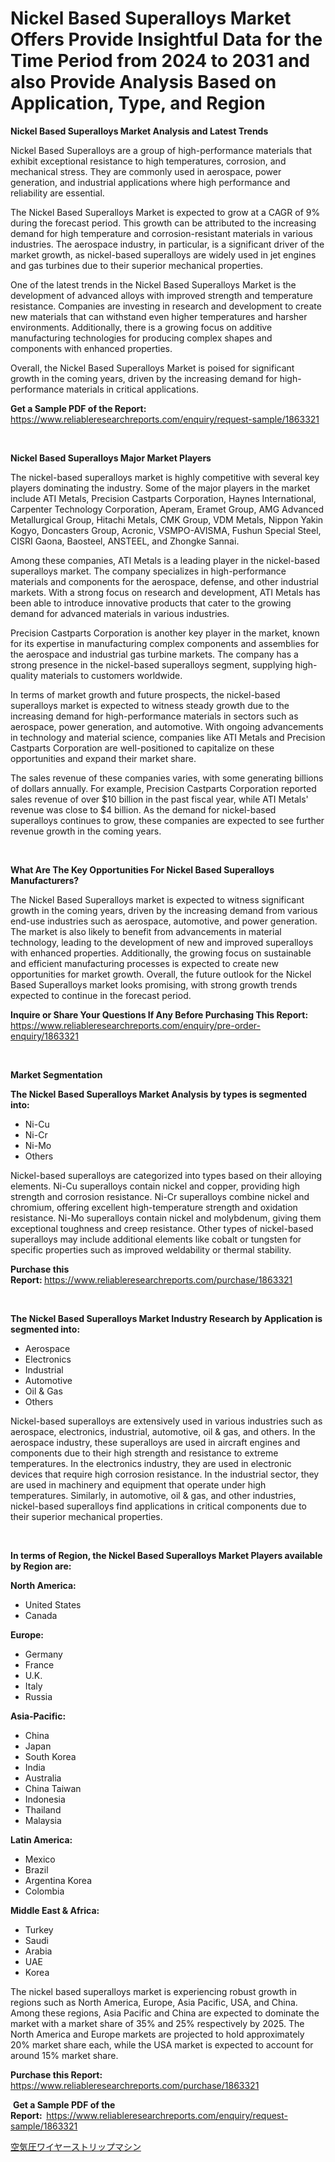 <p><h1>Nickel Based Superalloys Market Offers Provide Insightful Data for the Time Period from 2024 to 2031 and also Provide Analysis Based on Application, Type, and Region</h1></p><p><strong>Nickel Based Superalloys Market Analysis and Latest Trends</strong></p>
<p><p>Nickel Based Superalloys are a group of high-performance materials that exhibit exceptional resistance to high temperatures, corrosion, and mechanical stress. They are commonly used in aerospace, power generation, and industrial applications where high performance and reliability are essential.</p><p>The Nickel Based Superalloys Market is expected to grow at a CAGR of 9% during the forecast period. This growth can be attributed to the increasing demand for high temperature and corrosion-resistant materials in various industries. The aerospace industry, in particular, is a significant driver of the market growth, as nickel-based superalloys are widely used in jet engines and gas turbines due to their superior mechanical properties.</p><p>One of the latest trends in the Nickel Based Superalloys Market is the development of advanced alloys with improved strength and temperature resistance. Companies are investing in research and development to create new materials that can withstand even higher temperatures and harsher environments. Additionally, there is a growing focus on additive manufacturing technologies for producing complex shapes and components with enhanced properties.</p><p>Overall, the Nickel Based Superalloys Market is poised for significant growth in the coming years, driven by the increasing demand for high-performance materials in critical applications.</p></p>
<p><strong>Get a Sample PDF of the Report:&nbsp;</strong> <a href="https://www.reliableresearchreports.com/enquiry/request-sample/1863321">https://www.reliableresearchreports.com/enquiry/request-sample/1863321</a></p>
<p>&nbsp;</p>
<p><strong>Nickel Based Superalloys Major Market Players</strong></p>
<p><p>The nickel-based superalloys market is highly competitive with several key players dominating the industry. Some of the major players in the market include ATI Metals, Precision Castparts Corporation, Haynes International, Carpenter Technology Corporation, Aperam, Eramet Group, AMG Advanced Metallurgical Group, Hitachi Metals, CMK Group, VDM Metals, Nippon Yakin Kogyo, Doncasters Group, Acronic, VSMPO-AVISMA, Fushun Special Steel, CISRI Gaona, Baosteel, ANSTEEL, and Zhongke Sannai.</p><p>Among these companies, ATI Metals is a leading player in the nickel-based superalloys market. The company specializes in high-performance materials and components for the aerospace, defense, and other industrial markets. With a strong focus on research and development, ATI Metals has been able to introduce innovative products that cater to the growing demand for advanced materials in various industries.</p><p>Precision Castparts Corporation is another key player in the market, known for its expertise in manufacturing complex components and assemblies for the aerospace and industrial gas turbine markets. The company has a strong presence in the nickel-based superalloys segment, supplying high-quality materials to customers worldwide.</p><p>In terms of market growth and future prospects, the nickel-based superalloys market is expected to witness steady growth due to the increasing demand for high-performance materials in sectors such as aerospace, power generation, and automotive. With ongoing advancements in technology and material science, companies like ATI Metals and Precision Castparts Corporation are well-positioned to capitalize on these opportunities and expand their market share.</p><p>The sales revenue of these companies varies, with some generating billions of dollars annually. For example, Precision Castparts Corporation reported sales revenue of over $10 billion in the past fiscal year, while ATI Metals' revenue was close to $4 billion. As the demand for nickel-based superalloys continues to grow, these companies are expected to see further revenue growth in the coming years.</p></p>
<p>&nbsp;</p>
<p><strong>What Are The Key Opportunities For Nickel Based Superalloys Manufacturers?</strong></p>
<p><p>The Nickel Based Superalloys market is expected to witness significant growth in the coming years, driven by the increasing demand from various end-use industries such as aerospace, automotive, and power generation. The market is also likely to benefit from advancements in material technology, leading to the development of new and improved superalloys with enhanced properties. Additionally, the growing focus on sustainable and efficient manufacturing processes is expected to create new opportunities for market growth. Overall, the future outlook for the Nickel Based Superalloys market looks promising, with strong growth trends expected to continue in the forecast period.</p></p>
<p><strong>Inquire or Share Your Questions If Any Before Purchasing This Report:</strong> <a href="https://www.reliableresearchreports.com/enquiry/pre-order-enquiry/1863321">https://www.reliableresearchreports.com/enquiry/pre-order-enquiry/1863321</a></p>
<p>&nbsp;</p>
<p><strong>Market Segmentation</strong></p>
<p><strong>The Nickel Based Superalloys Market Analysis by types is segmented into:</strong></p>
<p><ul><li>Ni-Cu</li><li>Ni-Cr</li><li>Ni-Mo</li><li>Others</li></ul></p>
<p><p>Nickel-based superalloys are categorized into types based on their alloying elements. Ni-Cu superalloys contain nickel and copper, providing high strength and corrosion resistance. Ni-Cr superalloys combine nickel and chromium, offering excellent high-temperature strength and oxidation resistance. Ni-Mo superalloys contain nickel and molybdenum, giving them exceptional toughness and creep resistance. Other types of nickel-based superalloys may include additional elements like cobalt or tungsten for specific properties such as improved weldability or thermal stability.</p></p>
<p><strong>Purchase this Report:&nbsp;</strong><a href="https://www.reliableresearchreports.com/purchase/1863321">https://www.reliableresearchreports.com/purchase/1863321</a></p>
<p>&nbsp;</p>
<p><strong>The Nickel Based Superalloys Market Industry Research by Application is segmented into:</strong></p>
<p><ul><li>Aerospace</li><li>Electronics</li><li>Industrial</li><li>Automotive</li><li>Oil & Gas</li><li>Others</li></ul></p>
<p><p>Nickel-based superalloys are extensively used in various industries such as aerospace, electronics, industrial, automotive, oil & gas, and others. In the aerospace industry, these superalloys are used in aircraft engines and components due to their high strength and resistance to extreme temperatures. In the electronics industry, they are used in electronic devices that require high corrosion resistance. In the industrial sector, they are used in machinery and equipment that operate under high temperatures. Similarly, in automotive, oil & gas, and other industries, nickel-based superalloys find applications in critical components due to their superior mechanical properties.</p></p>
<p>&nbsp;</p>
<p><strong>In terms of Region, the Nickel Based Superalloys Market Players available by Region are:</strong></p>
<p>
    <p> <strong> North America: </strong>
        <ul>
            <li>United States</li>
            <li>Canada</li>
        </ul>
        </p> 
    <p> <strong> Europe: </strong>
        <ul>
            <li>Germany</li>
            <li>France</li>
            <li>U.K.</li>
            <li>Italy</li>
            <li>Russia</li>
        </ul>
        </p> 
    <p> <strong> Asia-Pacific: </strong>
        <ul>
            <li>China</li>
            <li>Japan</li>
            <li>South Korea</li>
            <li>India</li>
            <li>Australia</li>
            <li>China Taiwan</li>
            <li>Indonesia</li>
            <li>Thailand</li>
            <li>Malaysia</li>
        </ul>
        </p> 
    <p> <strong> Latin America: </strong>
        <ul>
            <li>Mexico</li>
            <li>Brazil</li>
            <li>Argentina Korea</li>
            <li>Colombia</li>
        </ul>
        </p> 
    <p> <strong> Middle East & Africa: </strong>
        <ul>
            <li>Turkey</li>
            <li>Saudi</li>
            <li>Arabia</li>
            <li>UAE</li>
            <li>Korea</li>
        </ul>
    </p>
    </p>
<p><p>The nickel based superalloys market is experiencing robust growth in regions such as North America, Europe, Asia Pacific, USA, and China. Among these regions, Asia Pacific and China are expected to dominate the market with a market share of 35% and 25% respectively by 2025. The North America and Europe markets are projected to hold approximately 20% market share each, while the USA market is expected to account for around 15% market share.</p></p>
<p><strong>Purchase this Report: </strong><a href="https://www.reliableresearchreports.com/purchase/1863321">https://www.reliableresearchreports.com/purchase/1863321</a></p>
<p>&nbsp;<strong>Get a Sample PDF of the Report:&nbsp;&nbsp;</strong><a href="https://www.reliableresearchreports.com/enquiry/request-sample/1863321">https://www.reliableresearchreports.com/enquiry/request-sample/1863321</a></p>
<p><strong></strong></p>
<p><p><a href="https://medium.com/@alonzomoenrt8956/%E7%A9%BA%E6%B0%97%E5%9C%A7%E3%83%AF%E3%82%A4%E3%83%A4%E3%82%B9%E3%83%88%E3%83%AA%E3%83%83%E3%83%94%E3%83%B3%E3%82%B0%E6%A9%9F%E5%B8%82%E5%A0%B4-%E7%A8%AE%E9%A1%9E-%E7%94%A8%E9%80%94-%E5%9C%B0%E7%90%86%E3%81%AB%E3%82%88%E3%82%8B%E5%8C%85%E6%8B%AC%E7%9A%84%E8%A9%95%E4%BE%A1-4eafd5cd0cab">空気圧ワイヤーストリップマシン</a></p></p>